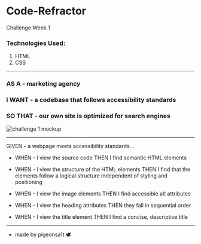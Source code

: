 # Code-Refractor
Challenge Week 1

### Technologies Used: 
1. HTML 
2. CSS
______________________________________________________
### AS A - marketing agency
### I WANT - a codebase that follows accessibility standards
### SO THAT - our own site is optimized for search engines

![challenge 1 mockup](https://user-images.githubusercontent.com/100164686/157092274-7d14d6eb-7240-4b0d-8ff8-8dfbb6efbbf5.png)
______________________________________________________
GIVEN - a webpage meets accessibility standards...

- WHEN - I view the source code
THEN I find semantic HTML elements

- WHEN - I view the structure of the HTML elements
THEN I find that the elements follow a logical structure independent of styling and positioning

- WHEN - I view the image elements
THEN I find accessible alt attributes

- WHEN - I view the heading attributes
THEN they fall in sequential order

- WHEN - I view the title element
THEN I find a concise, descriptive title
______________________________________________________  
 + made by pigeonsa1t 🕊
